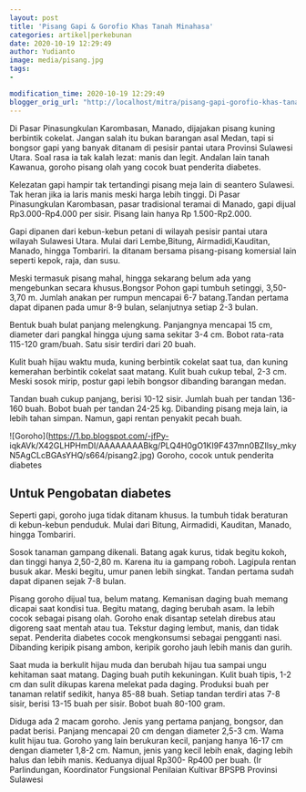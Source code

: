 ```yaml
---
layout: post
title: 'Pisang Gapi & Gorofio Khas Tanah Minahasa'
categories: artikel|perkebunan
date: 2020-10-19 12:29:49
author: Yudianto
image: media/pisang.jpg
tags:
- 

modification_time: 2020-10-19 12:29:49
blogger_orig_url: "http://localhost/mitra/pisang-gapi-gorofio-khas-tanah.html"
---
```


Di Pasar Pinasungkulan Karombasan, Manado, dijajakan pisang kuning berbintik
cokelat. Jangan salah itu bukan barangan asal Medan, tapi si bongsor gapi yang
banyak ditanam di pesisir pantai utara Provinsi Sulawesi Utara. Soal rasa ia
tak kalah lezat: manis dan legit. Andalan lain tanah Kawanua, goroho pisang
olah yang cocok buat penderita diabetes.

Kelezatan gapi hampir tak tertandingi pisang meja lain di seantero Sulawesi.
Tak heran jika ia laris manis meski harga lebih tinggi. Di Pasar Pinasungkulan
Karombasan, pasar tradisional teramai di Manado, gapi dijual Rp3.000-Rp4.000
per sisir. Pisang lain hanya Rp 1.500-Rp2.000.

Gapi dipanen dari kebun-kebun petani di wilayah pesisir pantai utara wilayah
Sulawesi Utara. Mulai dari Lembe,Bitung, Airmadidi,Kauditan, Manado, hingga
Tombariri. Ia ditanam bersama pisang-pisang komersial lain seperti kepok,
raja, dan susu.

Meski termasuk pisang mahal, hingga sekarang belum ada yang mengebunkan secara
khusus.Bongsor Pohon gapi tumbuh setinggi, 3,50-3,70 m. Jumlah anakan per
rumpun mencapai 6-7 batang.Tandan pertama dapat dipanen pada umur 8-9 bulan,
selanjutnya setiap 2-3 bulan.

Bentuk buah bulat panjang melengkung. Panjangnya mencapai 15 cm, diameter dari
pangkal hingga ujung sama sekitar 3-4 cm. Bobot rata-rata 115-120 gram/buah.
Satu sisir terdiri dari 20 buah.

Kulit buah hijau waktu muda, kuning berbintik cokelat saat tua, dan kuning
kemerahan berbintik cokelat saat matang. Kulit buah cukup tebal, 2-3 cm. Meski
sosok mirip, postur gapi lebih bongsor dibanding barangan medan.

Tandan buah cukup panjang, berisi 10-12 sisir. Jumlah buah per tandan 136-160
buah. Bobot buah per tandan 24-25 kg. Dibanding pisang meja lain, ia lebih
tahan simpan. Namun, gapi rentan penyakit pecah buah.

![Goroho](https://1.bp.blogspot.com/-jfPy-
iqkAVk/X42GLHPHmDI/AAAAAAAABkg/PLQ4H0gO1KI9F437mn0BZIlsy_mkyN5AgCLcBGAsYHQ/s664/pisang2.jpg)
Goroho, cocok untuk penderita diabetes

## Untuk Pengobatan diabetes

Seperti gapi, goroho juga tidak ditanam khusus. Ia tumbuh tidak beraturan di
kebun-kebun penduduk. Mulai dari Bitung, Airmadidi, Kauditan, Manado, hingga
Tombariri.

Sosok tanaman gampang dikenali. Batang agak kurus, tidak begitu kokoh, dan
tinggi hanya 2,50-2,80 m. Karena itu ia gampang roboh. Lagipula rentan busuk
akar. Meski begitu, umur panen lebih singkat. Tandan pertama sudah dapat
dipanen sejak 7-8 bulan.

Pisang goroho dijual tua, belum matang. Kemanisan daging buah memang dicapai
saat kondisi tua. Begitu matang, daging berubah asam. Ia lebih cocok sebagai
pisang olah. Goroho enak disantap setelah direbus atau digoreng saat mentah
atau tua. Tekstur daging lembut, manis, dan tidak sepat. Penderita diabetes
cocok mengkonsumsi sebagai pengganti nasi. Dibanding keripik pisang ambon,
keripik goroho jauh lebih manis dan gurih.

Saat muda ia berkulit hijau muda dan berubah hijau tua sampai ungu kehitaman
saat matang. Daging buah putih kekuningan. Kulit buah tipis, 1-2 cm dan sulit
dikupas karena melekat pada daging. Produksi buah per tanaman relatif sedikit,
hanya 85-88 buah. Setiap tandan terdiri atas 7-8 sisir, berisi 13-15 buah per
sisir. Bobot buah 80-100 gram.

Diduga ada 2 macam goroho. Jenis yang pertama panjang, bongsor, dan padat
berisi. Panjang mencapai 20 cm dengan diameter 2,5-3 cm. Wama kulit hijau tua.
Goroho yang lain berukuran kecil, panjang hanya 16-17 cm dengan diameter 1,8-2
cm. Namun, jenis yang kecil lebih enak, daging lebih halus dan lebih manis.
Keduanya dijual Rp300- Rp400 per buah. (Ir Parlindungan, Koordinator
Fungsional Penilaian Kultivar BPSPB Provinsi Sulawesi


